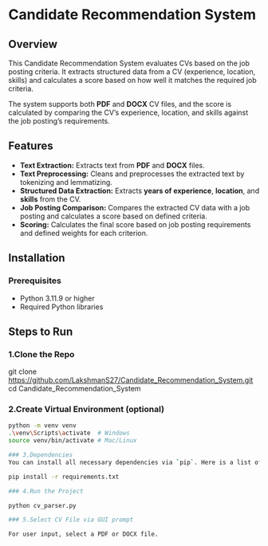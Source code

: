 # Candidate Recommendation System

## Overview
This Candidate Recommendation System evaluates CVs based on the job posting criteria. It extracts structured data from a CV (experience, location, skills) and calculates a score based on how well it matches the required job criteria.

The system supports both **PDF** and **DOCX** CV files, and the score is calculated by comparing the CV’s experience, location, and skills against the job posting’s requirements.

## Features
- **Text Extraction:** Extracts text from **PDF** and **DOCX** files.
- **Text Preprocessing:** Cleans and preprocesses the extracted text by tokenizing and lemmatizing.
- **Structured Data Extraction:** Extracts **years of experience**, **location**, and **skills** from the CV.
- **Job Posting Comparison:** Compares the extracted CV data with a job posting and calculates a score based on defined criteria.
- **Scoring:** Calculates the final score based on job posting requirements and defined weights for each criterion.

## Installation

### Prerequisites
- Python 3.11.9 or higher
- Required Python libraries

## Steps to Run

### 1.Clone the Repo

git clone https://github.com/LakshmanS27/Candidate_Recommendation_System.git
cd Candidate_Recommendation_System

### 2.Create Virtual Environment (optional)

```bash
python -m venv venv
.\venv\Scripts\activate  # Windows
source venv/bin/activate # Mac/Linux

### 3.Dependencies
You can install all necessary dependencies via `pip`. Here is a list of required packages:

pip install -r requirements.txt

### 4.Run the Project

python cv_parser.py

### 5.Select CV File via GUI prompt

For user input, select a PDF or DOCX file.
